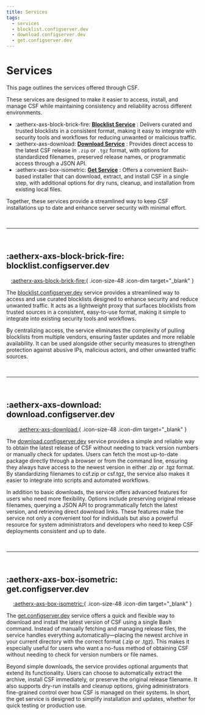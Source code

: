 ```yaml
---
title: Services
tags:
  - services
  - blocklist.configserver.dev
  - download.configserver.dev
  - get.configserver.dev
---
```


# Services <!-- omit from toc -->

This page outlines the services offered through CSF.  

These services are designed to make it easier to access, install, and manage CSF while maintaining consistency and reliability across different environments.  

- :aetherx-axs-block-brick-fire: [**Blocklist Service**](#blocklistconfigserverdev)
:   Delivers curated and trusted blocklists in a consistent format, making it easy to integrate with security tools and workflows for reducing unwanted or malicious traffic.  
- :aetherx-axs-download: [**Download Service**](#downloadconfigserverdev)
:   Provides direct access to the latest CSF release in `.zip` or `.tgz` format, with options for standardized filenames, preserved release names, or programmatic access through a JSON API.  
- :aetherx-axs-box-isometric: [**Get Service**](#getconfigserverdev)
:   Offers a convenient Bash-based installer that can download, extract, and install CSF in a single step, with additional options for dry runs, cleanup, and installation from existing local files.  

Together, these services provide a streamlined way to keep CSF installations up to date and enhance server security with minimal effort.


<br />

---

<br />

## :aetherx-axs-block-brick-fire: blocklist.configserver.dev <!-- omit from toc -->
<!-- md:docs ../advanced/services/blocklist.configserver/ self -->

<div align="center" class="icon-container" markdown>

  [:aetherx-axs-block-brick-fire:](https://blocklist.configserver.dev){ .icon-size-48 .icon-dim target="_blank" }

</div>

The [blocklist.configserver.dev](https://blocklist.configserver.dev) service provides a streamlined way to access and use curated blocklists designed to enhance security and reduce unwanted traffic. It acts as a lightweight proxy that surfaces blocklists from trusted sources in a consistent, easy-to-use format, making it simple to integrate into existing security tools and workflows.

By centralizing access, the service eliminates the complexity of pulling blocklists from multiple vendors, ensuring faster updates and more reliable availability. It can be used alongside other security measures to strengthen protection against abusive IPs, malicious actors, and other unwanted traffic sources.

<br />

---

<br />

## :aetherx-axs-download: download.configserver.dev <!-- omit from toc -->
<!-- md:docs ../advanced/services/download.configserver/ self -->

<div align="center" class="icon-container" markdown>

  [:aetherx-axs-download:](https://download.configserver.dev){ .icon-size-48 .icon-dim target="_blank" }

</div>

The [download.configserver.dev](https://download.configserver.dev) service provides a simple and reliable way to obtain the latest release of CSF without needing to track version numbers or manually check for updates. Users can fetch the most up-to-date package directly through a browser or from the command line, ensuring they always have access to the newest version in either .zip or .tgz format. By standardizing filenames to csf.zip or csf.tgz, the service also makes it easier to integrate into scripts and automated workflows.

In addition to basic downloads, the service offers advanced features for users who need more flexibility. Options include preserving original release filenames, querying a JSON API to programmatically fetch the latest version, and retrieving direct download links. These features make the service not only a convenient tool for individuals but also a powerful resource for system administrators and developers who need to keep CSF deployments consistent and up to date.

<br />

---

<br />

## :aetherx-axs-box-isometric: get.configserver.dev <!-- omit from toc -->
<!-- md:docs ../advanced/services/get.configserver/ self -->

<div align="center" class="icon-container" markdown>

  [:aetherx-axs-box-isometric:](https://get.configserver.dev){ .icon-size-48 .icon-dim target="_blank" }

</div>

The [get.configserver.dev](https://get.configserver.dev) service offers a quick and flexible way to download and install the latest version of CSF using a single Bash command. Instead of manually fetching and managing release files, the service handles everything automatically—placing the newest archive in your current directory with the correct format (.zip or .tgz). This makes it especially useful for users who want a no-fuss method of obtaining CSF without needing to check for version numbers or file names.

Beyond simple downloads, the service provides optional arguments that extend its functionality. Users can choose to automatically extract the archive, install CSF immediately, or preserve the original release filename. It also supports dry-run installs and cleanup options, giving administrators fine-grained control over how CSF is managed on their systems. In short, the get service is designed to simplify installation and updates, whether for quick testing or production use.

<br />
<br />